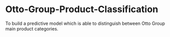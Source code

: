 # Otto-Group-Product-Classification
 To build a predictive model which is able to distinguish between Otto Group main product categories. 
